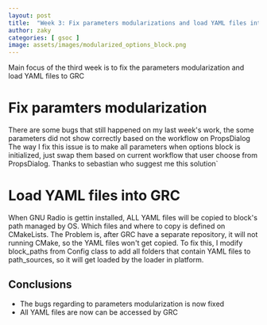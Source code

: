 ```yaml
---
layout: post
title:  "Week 3: Fix parameters modularizations and load YAML files into GRC"
author: zaky
categories: [ gsoc ]
image: assets/images/modularized_options_block.png
---
```


Main focus of the third week is to fix the parameters modularization and load YAML files to GRC

# Fix paramters modularization
There are some bugs that still happened on my last week's work, the some parameters did not show correctly based on the workflow on PropsDialog
The way I fix this issue is to make all parameters when options block is initialized, just swap them based on current workflow that user choose from PropsDialog.
Thanks to sebastian who suggest me this solution`

# Load YAML files into GRC
When GNU Radio is gettin installed, ALL YAML files will be copied to block's path managed by OS. Which files and where to copy is defined on CMakeLists.
The Problem is, after GRC have a separate repository, it will not running CMake, so the YAML files won't get copied.
To fix this, I modify block_paths from Config class to add all folders that contain YAML files to path_sources, so it will get loaded by the loader in platform.

## Conclusions
* The bugs regarding to parameters modularization is now fixed
* All YAML files are now can be accessed by GRC
